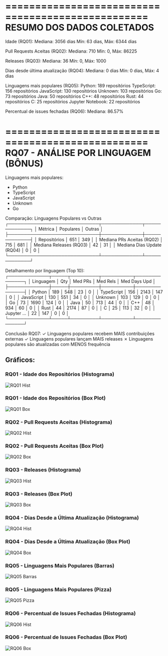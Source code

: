
==================================================
RESUMO DOS DADOS COLETADOS
==================================================

Idade (RQ01):
  Mediana: 3056 dias
  Mín: 63 dias, Máx: 6344 dias

Pull Requests Aceitas (RQ02):
  Mediana: 710
  Mín: 0, Máx: 86225

Releases (RQ03):
  Mediana: 36
  Mín: 0, Máx: 1000

Dias desde última atualização (RQ04):
  Mediana: 0 dias
  Mín: 0 dias, Máx: 4 dias

Linguagens mais populares (RQ05):
  Python: 189 repositórios
  TypeScript: 156 repositórios
  JavaScript: 130 repositórios
  Unknown: 103 repositórios
  Go: 73 repositórios
  Java: 50 repositórios
  C++: 48 repositórios
  Rust: 44 repositórios
  C: 25 repositórios
  Jupyter Notebook: 22 repositórios

Percentual de issues fechadas (RQ06):
  Mediana: 86.57%

==================================================
RQ07 - ANÁLISE POR LINGUAGEM (BÔNUS)
==================================================

Linguagens mais populares:
  - Python
  - TypeScript
  - JavaScript
  - Unknown
  - Go

Comparação: Linguagens Populares vs Outras
┌─────────────────────────────┬─────────────┬─────────────┐
│ Métrica                     │ Populares   │ Outras      │
├─────────────────────────────┼─────────────┼─────────────┤
│ Repositórios                │         651 │         349 │
│ Mediana PRs Aceitas (RQ02)  │         715 │         681 │
│ Mediana Releases (RQ03)     │          42 │          31 │
│ Mediana Dias Update (RQ04)  │           0 │           0 │
└─────────────────────────────┴─────────────┴─────────────┘

Detalhamento por linguagem (Top 10):
┌─────────────┬─────┬─────────┬──────────┬──────────────┐
│ Linguagem   │ Qty │ Med PRs │ Med Rels │ Med Days Upd │
├─────────────┼─────┼─────────┼──────────┼──────────────┤
│ Python      │ 189 │     548 │       23 │            0 │
│ TypeScript  │ 156 │    2143 │      147 │            0 │
│ JavaScript  │ 130 │     551 │       34 │            0 │
│ Unknown     │ 103 │     129 │        0 │            0 │
│ Go          │  73 │    1690 │      124 │            0 │
│ Java        │  50 │     713 │       44 │            0 │
│ C++         │  48 │     934 │       60 │            0 │
│ Rust        │  44 │    2174 │       87 │            0 │
│ C           │  25 │     113 │       32 │            0 │
│ Jupyter ... │  22 │     147 │        0 │            0 │
└─────────────┴─────┴─────────┴──────────┴──────────────┘

Conclusão RQ07:
✓ Linguagens populares recebem MAIS contribuições externas
✓ Linguagens populares lançam MAIS releases
✗ Linguagens populares são atualizadas com MENOS frequência

## Gráficos:
### RQ01 - Idade dos Repositórios (Histograma)
![RQ01 Hist](./graficos/rq01_idade_hist.png)
### RQ01 - Idade dos Repositórios (Box Plot)
![RQ01 Box](./graficos/rq01_idade_box.png)
### RQ02 - Pull Requests Aceitas (Histograma)
![RQ02 Hist](./graficos/rq02_prs_hist.png)
### RQ02 - Pull Requests Aceitas (Box Plot)
![RQ02 Box](./graficos/rq02_prs_box.png)
### RQ03 - Releases (Histograma)
![RQ03 Hist](./graficos/rq03_releases_hist.png)
### RQ03 - Releases (Box Plot)
![RQ03 Box](./graficos/rq03_releases_box.png)
### RQ04 - Dias Desde a Última Atualização (Histograma)
![RQ04 Hist](./graficos/rq04_dias_hist.png)
### RQ04 - Dias Desde a Última Atualização (Box Plot)
![RQ04 Box](./graficos/rq04_dias_box.png)
### RQ05 - Linguagens Mais Populares (Barras)
![RQ05 Barras](./graficos/rq05_linguagens_bar.png)
### RQ05 - Linguagens Mais Populares (Pizza)
![RQ05 Pizza](./graficos/rq05_linguagens_pie.png)
### RQ06 - Percentual de Issues Fechadas (Histograma)
![RQ06 Hist](./graficos/rq06_issues_hist.png)
### RQ06 - Percentual de Issues Fechadas (Box Plot)
![RQ06 Box](./graficos/rq06_issues_box.png)
